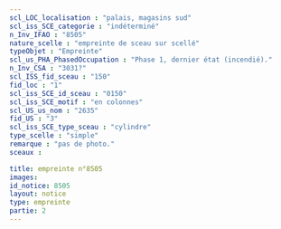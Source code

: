 ```yaml
---
scl_LOC_localisation : "palais, magasins sud"
scl_iss_SCE_categorie : "indéterminé"
n_Inv_IFAO : "8505"
nature_scelle : "empreinte de sceau sur scellé"
typeObjet : "Empreinte"
scl_us_PHA_PhasedOccupation : "Phase 1, dernier état (incendié)."
n_Inv_CSA : "3031?"
scl_ISS_fid_sceau : "150"
fid_loc : "1"
scl_iss_SCE_id_sceau : "0150"
scl_iss_SCE_motif : "en colonnes"
scl_US_us_nom : "2635"
fid_US : "3"
scl_iss_SCE_type_sceau : "cylindre"
type_scelle : "simple"
remarque : "pas de photo."
sceaux :

title: empreinte n°8505
images: 
id_notice: 8505
layout: notice
type: empreinte
partie: 2
---
```

